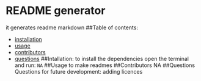 # README generator
it generates readme markdown
##Table of contents:
* [installation](#installation)
* [usage](#usage)
* [contributors](#contributors)
* [questions](#questions)
##Intallation:
to install the dependencies open the terminal and run:
```NA```
##Usage
to make readmes
##Contributors
NA
##Questions
Questions for future development: adding licences
